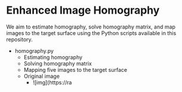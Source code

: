 # Enhanced Image Homography

We aim to estimate homography, solve homography matrix, and map images to the target surface using the Python scripts available in this repository.

- homography.py
	- Estimating homography
	- Solving homography matrix
	- Mapping five images to the target surface
	- Original image
		- ![img](https://ra